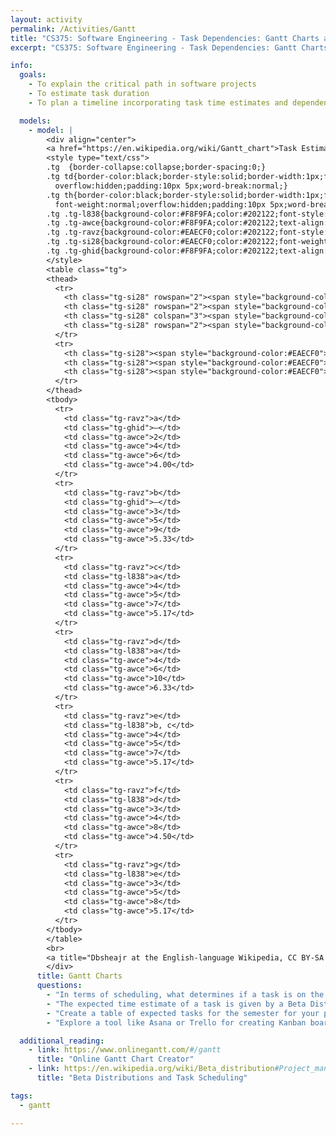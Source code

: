 ```yaml
---
layout: activity
permalink: /Activities/Gantt
title: "CS375: Software Engineering - Task Dependencies: Gantt Charts and the Critical Path"
excerpt: "CS375: Software Engineering - Task Dependencies: Gantt Charts and the Critical Path"

info:
  goals:
    - To explain the critical path in software projects
    - To estimate task duration
    - To plan a timeline incorporating task time estimates and dependencies using a Gantt chart

  models:
    - model: |
        <div align="center">
        <a href="https://en.wikipedia.org/wiki/Gantt_chart">Task Estimation Data from https://en.wikipedia.org/wiki/Gantt_chart</a>, <a href="https://en.wikipedia.org/wiki/Wikipedia:Text_of_Creative_Commons_Attribution-ShareAlike_3.0_Unported_License">CC BY-SA</a><br>
        <style type="text/css">
        .tg  {border-collapse:collapse;border-spacing:0;}
        .tg td{border-color:black;border-style:solid;border-width:1px;font-family:Arial, sans-serif;font-size:14px;
          overflow:hidden;padding:10px 5px;word-break:normal;}
        .tg th{border-color:black;border-style:solid;border-width:1px;font-family:Arial, sans-serif;font-size:14px;
          font-weight:normal;overflow:hidden;padding:10px 5px;word-break:normal;}
        .tg .tg-l838{background-color:#F8F9FA;color:#202122;font-style:italic;text-align:center;vertical-align:top}
        .tg .tg-awce{background-color:#F8F9FA;color:#202122;text-align:right;vertical-align:middle}
        .tg .tg-ravz{background-color:#EAECF0;color:#202122;font-style:italic;font-weight:bold;text-align:center;vertical-align:top}
        .tg .tg-si28{background-color:#EAECF0;color:#202122;font-weight:bold;text-align:center;vertical-align:middle}
        .tg .tg-ghid{background-color:#F8F9FA;color:#202122;text-align:center;vertical-align:middle}
        </style>
        <table class="tg">
        <thead>
          <tr>
            <th class="tg-si28" rowspan="2"><span style="background-color:#EAECF0">Activity</span></th>
            <th class="tg-si28" rowspan="2"><span style="background-color:#EAECF0">Predecessor</span></th>
            <th class="tg-si28" colspan="3"><span style="background-color:#EAECF0">Time estimates (in days)</span></th>
            <th class="tg-si28" rowspan="2"><span style="background-color:#EAECF0">Expected time (</span>TE<span style="background-color:#EAECF0">)</span></th>
          </tr>
          <tr>
            <th class="tg-si28"><span style="background-color:#EAECF0">Opt. (</span>O<span style="background-color:#EAECF0">)</span></th>
            <th class="tg-si28"><span style="background-color:#EAECF0">Normal (</span>M<span style="background-color:#EAECF0">)</span></th>
            <th class="tg-si28"><span style="background-color:#EAECF0">Pess. (</span>P<span style="background-color:#EAECF0">)</span></th>
          </tr>
        </thead>
        <tbody>
          <tr>
            <td class="tg-ravz">a</td>
            <td class="tg-ghid">—</td>
            <td class="tg-awce">2</td>
            <td class="tg-awce">4</td>
            <td class="tg-awce">6</td>
            <td class="tg-awce">4.00</td>
          </tr>
          <tr>
            <td class="tg-ravz">b</td>
            <td class="tg-ghid">—</td>
            <td class="tg-awce">3</td>
            <td class="tg-awce">5</td>
            <td class="tg-awce">9</td>
            <td class="tg-awce">5.33</td>
          </tr>
          <tr>
            <td class="tg-ravz">c</td>
            <td class="tg-l838">a</td>
            <td class="tg-awce">4</td>
            <td class="tg-awce">5</td>
            <td class="tg-awce">7</td>
            <td class="tg-awce">5.17</td>
          </tr>
          <tr>
            <td class="tg-ravz">d</td>
            <td class="tg-l838">a</td>
            <td class="tg-awce">4</td>
            <td class="tg-awce">6</td>
            <td class="tg-awce">10</td>
            <td class="tg-awce">6.33</td>
          </tr>
          <tr>
            <td class="tg-ravz">e</td>
            <td class="tg-l838">b, c</td>
            <td class="tg-awce">4</td>
            <td class="tg-awce">5</td>
            <td class="tg-awce">7</td>
            <td class="tg-awce">5.17</td>
          </tr>
          <tr>
            <td class="tg-ravz">f</td>
            <td class="tg-l838">d</td>
            <td class="tg-awce">3</td>
            <td class="tg-awce">4</td>
            <td class="tg-awce">8</td>
            <td class="tg-awce">4.50</td>
          </tr>
          <tr>
            <td class="tg-ravz">g</td>
            <td class="tg-l838">e</td>
            <td class="tg-awce">3</td>
            <td class="tg-awce">5</td>
            <td class="tg-awce">8</td>
            <td class="tg-awce">5.17</td>
          </tr>
        </tbody>
        </table>
        <br>
        <a title="Dbsheajr at the English-language Wikipedia, CC BY-SA 3.0 &lt;http://creativecommons.org/licenses/by-sa/3.0/&gt;, via Wikimedia Commons" href="https://commons.wikimedia.org/wiki/File:Pert_example_gantt_chart.gif"><img width="512" alt="Pert example gantt chart" src="https://upload.wikimedia.org/wikipedia/commons/7/73/Pert_example_gantt_chart.gif"></a>
        </div>
      title: Gantt Charts
      questions:
        - "In terms of scheduling, what determines if a task is on the <strong>critical path</strong>?"
        - "The expected time estimate of a task is given by a Beta Distribution over the optimistic time, the most likely time, and the pessimistic time.  It is a weighted average of the optimistic time, the pessimistic time, and four times the most likely time.  Write this formula and verify the time estimates in the table above."
        - "Create a table of expected tasks for the semester for your project, and a Gantt chart, which you will include in your requirements report."
        - "Explore a tool like Asana or Trello for creating Kanban board that you can share with your group.  Describe what a Kanban is."

  additional_reading:
    - link: https://www.onlinegantt.com/#/gantt
      title: "Online Gantt Chart Creator"
    - link: https://en.wikipedia.org/wiki/Beta_distribution#Project_management:_task_cost_and_schedule_modeling
      title: "Beta Distributions and Task Scheduling"

tags:
  - gantt

---
```


